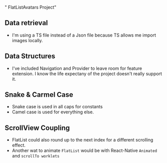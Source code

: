 " FlatListAvatars Project" 

## Data retrieval
- I'm using a TS file instead of a Json file because TS allows me import images locally.

## Data Structures
- I've included Navigation and Provider to leave room for feature extension. I know the life expectany of the project doesn't really support it.

## Snake & Carmel Case
- Snake case is used in all caps for constants
- Camel case is used for everything else.

## ScrollView Coupling
- FlatList could also round up to the next index for a different scrolling effect.
- Another wat to animate `FlatList` would be with React-Native `Animated` and `scrollTo worklets`